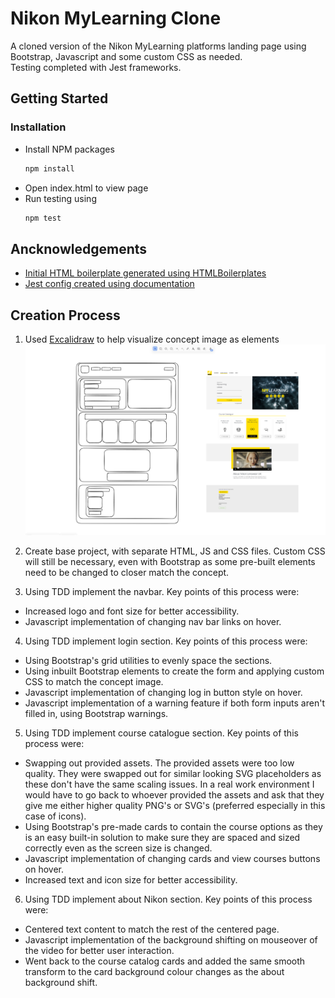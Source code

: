 # Nikon MyLearning Clone

A cloned version of the Nikon MyLearning platforms landing page using Bootstrap, Javascript and some custom CSS as needed.
<br />
Testing completed with Jest frameworks.

## Getting Started

### Installation

* Install NPM packages
   ```sh
   npm install
   ```
* Open index.html to view page
* Run testing using
  ```sh
  npm test
  ```

## Ancknowledgements

* [Initial HTML boilerplate generated using HTMLBoilerplates](https://htmlboilerplates.com/)
* [Jest config created using documentation](https://jestjs.io/docs/configuration)

## Creation Process

1. Used [Excalidraw](https://excalidraw.com/) to help visualize concept image as elements
![screenshot of Excalidraw template](./README_assets/myLearningExcalidraw.PNG)

2. Create base project, with separate HTML, JS and CSS files. Custom CSS will still be necessary, even with Bootstrap as some pre-built elements need to be changed to closer match the concept.

3. Using TDD implement the navbar. Key points of this process were:
* Increased logo and font size for better accessibility.
* Javascript implementation of changing nav bar links on hover.

4. Using TDD implement login section. Key points of this process were:
* Using Bootstrap's grid utilities to evenly space the sections.
* Using inbuilt Bootstrap elements to create the form and applying custom CSS to match the concept image.
* Javascript implementation of changing log in button style on hover.
* Javascript implementation of a warning feature if both form inputs aren't filled in, using Bootstrap warnings.

5. Using TDD implement course catalogue section. Key points of this process were:
* Swapping out provided assets. The provided assets were too low quality. They were swapped out for similar looking SVG placeholders as these don't have the same scaling issues. In a real work environment I would have to go back to whoever provided the assets and ask that they give me either higher quality PNG's or SVG's (preferred especially in this case of icons).
* Using Bootstrap's pre-made cards to contain the course options as they is an easy built-in solution to make sure they are spaced and sized correctly even as the screen size is changed.
* Javascript implementation of changing cards and view courses buttons on hover.
* Increased text and icon size for better accessibility.

6. Using TDD implement about Nikon section. Key points of this process were:
* Centered text content to match the rest of the centered page.
* Javascript implementation of the background shifting on mouseover of the video for better user interaction.
* Went back to the course catalog cards and added the same smooth transform to the card background colour changes as the about background shift.
